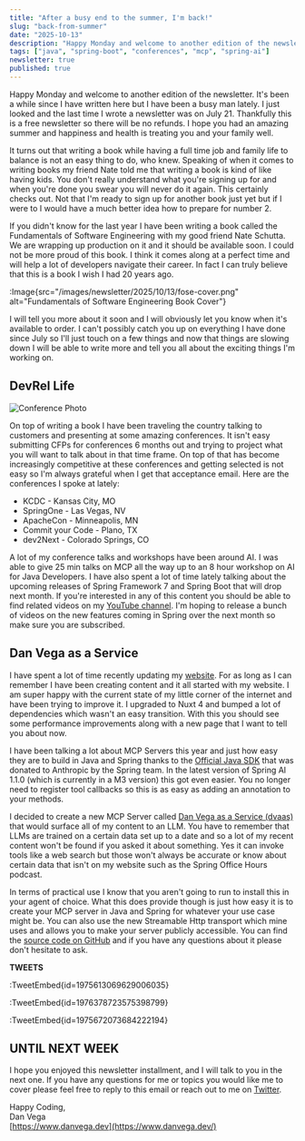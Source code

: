 ```yaml
---
title: "After a busy end to the summer, I'm back!"
slug: "back-from-summer"
date: "2025-10-13"
description: "Happy Monday and welcome to another edition of the newsletter. It's been a while since I have written here but I have been a busy man lately."
tags: ["java", "spring-boot", "conferences", "mcp", "spring-ai"]
newsletter: true
published: true
---
```


Happy Monday and welcome to another edition of the newsletter. It's been a while since I have written here but I have been a busy man lately. I just looked and the last time I wrote a newsletter was on July 21. Thankfully this is a free newsletter so there will be no refunds. I hope you had an amazing summer and happiness and health is treating you and your family well.

It turns out that writing a book while having a full time job and family life to balance is not an easy thing to do, who knew. Speaking of when it comes to writing books my friend Nate told me that writing a book is kind of like having kids. You don't really understand what you're signing up for and when you're done you swear you will never do it again. This certainly checks out. Not that I'm ready to sign up for another book just yet but if I were to I would have a much better idea how to prepare for number 2.

If you didn't know for the last year I have been writing a book called the Fundamentals of Software Engineering with my good friend Nate Schutta. We are wrapping up production on it and it should be available soon. I could not be more proud of this book. I think it comes along at a perfect time and will help a lot of developers navigate their career. In fact I can truly believe that this is a book I wish I had 20 years ago.

:Image{src="/images/newsletter/2025/10/13/fose-cover.png" alt="Fundamentals of Software Engineering Book Cover"}

I will tell you more about it soon and I will obviously let you know when it's available to order. I can't possibly catch you up on everything I have done since July so I'll just touch on a few things and now that things are slowing down I will be able to write more and tell you all about the exciting things I'm working on.

## DevRel Life

![Conference Photo](/images/newsletter/2025/10/13/dev2next-panel.jpeg)

On top of writing a book I have been traveling the country talking to customers and presenting at some amazing conferences. It isn't easy submitting CFPs for conferences 6 months out and trying to project what you will want to talk about in that time frame. On top of that has become increasingly competitive at these conferences and getting selected is not easy so I'm always grateful when I get that acceptance email. Here are the conferences I spoke at lately:

- KCDC - Kansas City, MO
- SpringOne - Las Vegas, NV
- ApacheCon - Minneapolis, MN
- Commit your Code - Plano, TX
- dev2Next - Colorado Springs, CO

A lot of my conference talks and workshops have been around AI. I was able to give 25 min talks on MCP all the way up to an 8 hour workshop on AI for Java Developers. I have also spent a lot of time lately talking about the upcoming releases of Spring Framework 7 and Spring Boot that will drop next month. If you're interested in any of this content you should be able to find related videos on my [YouTube channel](https://www.youtube.com/@danvega). I'm hoping to release a bunch of videos on the new features coming in Spring over the next month so make sure you are subscribed.

## Dan Vega as a Service

I have spent a lot of time recently updating my [website](https://www.danvega.dev). For as long as I can remember I have been creating content and it all started with my website. I am super happy with the current state of my little corner of the internet and have been trying to improve it. I upgraded to Nuxt 4 and bumped a lot of dependencies which wasn't an easy transition. With this you should see some performance improvements along with a new page that I want to tell you about now.

I have been talking a lot about MCP Servers this year and just how easy they are to build in Java and Spring thanks to the [Official Java SDK](https://github.com/modelcontextprotocol/java-sdk) that was donated to Anthropic by the Spring team. In the latest version of Spring AI 1.1.0 (which is currently in a M3 version) this got even easier. You no longer need to register tool callbacks so this is as easy as adding an annotation to your methods.

I decided to create a new MCP Server called [Dan Vega as a Service (dvaas)](https://www.danvega.dev/mcp) that would surface all of my content to an LLM. You have to remember that LLMs are trained on a certain data set up to a date and so a lot of my recent content won't be found if you asked it about something. Yes it can invoke tools like a web search but those won't always be accurate or know about certain data that isn't on my website such as the Spring Office Hours podcast.

In terms of practical use I know that you aren't going to run to install this in your agent of choice. What this does provide though is just how easy it is to create your MCP server in Java and Spring for whatever your use case might be. You can also use the new Streamable Http transport which mine uses and allows you to make your server publicly accessible. You can find the [source code on GitHub](https://github.com/danvega/dvaas) and if you have any questions about it please don't hesitate to ask.

**TWEETS**

:TweetEmbed{id=1975613069629006035}

:TweetEmbed{id=1976378723575398799}

:TweetEmbed{id=1975672073684222194}

## UNTIL NEXT WEEK

I hope you enjoyed this newsletter installment, and I will talk to you in the next one. If you have any questions for me or topics you would like me to cover please feel free to reply to this email or reach out to me on [Twitter](https://twitter.com/therealdanvega).

Happy Coding,  
Dan Vega  
[https://www.danvega.dev](https://www.danvega.dev/)
